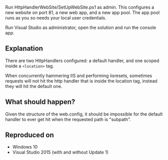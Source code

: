 Run HttpHandlerWebSite/SetUpWebSite.ps1 as admin. This configures a new website on port 81, a new web app, and a new app pool. The app pool runs as you so needs your local user credentials.

Run Visual Studio as administrator,  open the solution and run the console app.

Explanation
-----------
There are two HttpHandlers configured: a default handler, and one scoped inside a `<location>` tag.

When concurrently hammering IIS and performing iisresets, sometimes requests will not hit the http handler that is inside the location tag, instead they will hit the default one.


What should happen?
-------------------
Given the structure of the web.config, it should be impossible for the default handler to ever get hit when the requested path is "subpath".

Reproduced on
-------------
* Windows 10
* Visual Studio 2015 (with and without Update 1)
